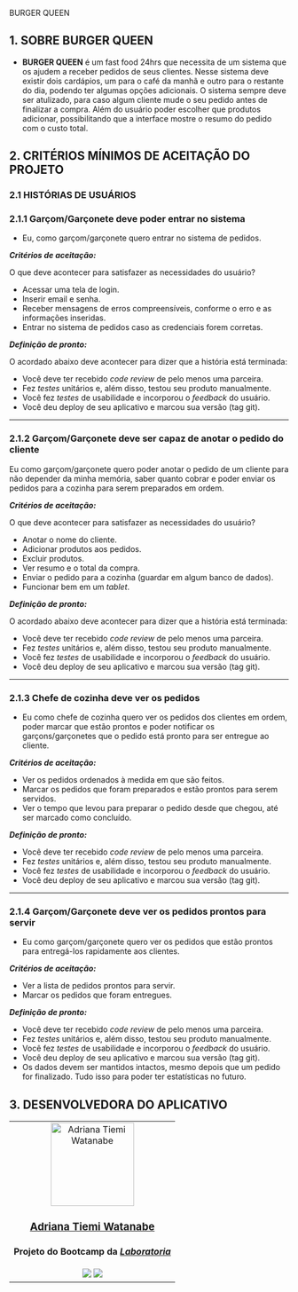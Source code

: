 
BURGER QUEEN


## 1. SOBRE BURGER QUEEN

  * **BURGER QUEEN** é um fast food 24hrs que necessita de um sistema que os ajudem a receber pedidos de seus clientes. Nesse sistema deve existir dois cardápios, um para o café da manhã e outro para o restante do dia, podendo ter algumas opções adicionais. O sistema sempre deve ser atulizado, para caso algum cliente mude o seu pedido antes de finalizar a compra. Além do usuário poder escolher que produtos adicionar, possibilitando que a interface mostre o resumo do pedido com o custo total.


## 2. CRITÉRIOS MÍNIMOS DE ACEITAÇÃO DO PROJETO

### 2.1 HISTÓRIAS DE USUÁRIOS

### 2.1.1 Garçom/Garçonete deve poder entrar no sistema

 * Eu, como garçom/garçonete quero entrar no sistema de pedidos.

_**Critérios de aceitação:**_

O que deve acontecer para satisfazer as necessidades do usuário?

* Acessar uma tela de login.
* Inserir email e senha.
* Receber mensagens de erros compreensíveis, conforme o erro e as informações inseridas.
* Entrar no sistema de pedidos caso as credenciais forem corretas.

_**Definição de pronto:**_

O acordado abaixo deve acontecer para dizer que a história está terminada:

* Você deve ter recebido _code review_ de pelo menos uma parceira.
* Fez _testes_ unitários e, além disso, testou seu produto manualmente.
* Você fez _testes_ de usabilidade e incorporou o _feedback_ do usuário.
* Você deu deploy de seu aplicativo e marcou sua versão (tag git).

***

### 2.1.2 Garçom/Garçonete deve ser capaz de anotar o pedido do cliente

Eu como garçom/garçonete quero poder anotar o pedido de um cliente para não depender da minha memória, saber quanto cobrar e poder enviar os pedidos para a
cozinha para serem preparados em ordem.

_**Critérios de aceitação:**_

O que deve acontecer para satisfazer as necessidades do usuário?

* Anotar o nome do cliente.
* Adicionar produtos aos pedidos.
* Excluir produtos.
* Ver resumo e o total da compra.
* Enviar o pedido para a cozinha (guardar em algum banco de dados).
* Funcionar bem em um _tablet_.

_**Definição de pronto:**_

O acordado abaixo deve acontecer para dizer que a história está terminada:

* Você deve ter recebido _code review_ de pelo menos uma parceira.
* Fez _testes_ unitários e, além disso, testou seu produto manualmente.
* Você fez _testes_ de usabilidade e incorporou o _feedback_ do usuário.
* Você deu deploy de seu aplicativo e marcou sua versão (tag git).

***

### 2.1.3 Chefe de cozinha deve ver os pedidos

 * Eu como chefe de cozinha quero ver os pedidos dos clientes em ordem, poder marcar que estão prontos e poder notificar os garçons/garçonetes que o pedido
está pronto para ser entregue ao cliente.

_**Critérios de aceitação:**_

* Ver os pedidos ordenados à medida em que são feitos.
* Marcar os pedidos que foram preparados e estão prontos para serem servidos.
* Ver o tempo que levou para preparar o pedido desde que chegou, até ser marcado como concluído.

_**Definição de pronto:**_

* Você deve ter recebido _code review_ de pelo menos uma parceira.
* Fez _testes_ unitários e, além disso, testou seu produto manualmente.
* Você fez _testes_ de usabilidade e incorporou o _feedback_ do usuário.
* Você deu deploy de seu aplicativo e marcou sua versão (tag git).

***

### 2.1.4 Garçom/Garçonete deve ver os pedidos prontos para servir

 * Eu como garçom/garçonete quero ver os pedidos que estão prontos para entregá-los rapidamente aos clientes.

_**Critérios de aceitação:**_

* Ver a lista de pedidos prontos para servir.
* Marcar os pedidos que foram entregues.

_**Definição de pronto:**_

* Você deve ter recebido _code review_ de pelo menos uma parceira.
* Fez _testes_ unitários e, além disso, testou seu produto manualmente.
* Você fez _testes_ de usabilidade e incorporou o _feedback_ do usuário.
* Você deu deploy de seu aplicativo e marcou sua versão (tag git).
* Os dados devem ser mantidos intactos, mesmo depois que um pedido for finalizado. Tudo isso para poder ter estatísticas no futuro.

## 3. DESENVOLVEDORA DO APLICATIVO

<table>
<td>
  <div align= "center">
    <img alt="Adriana Tiemi Watanabe" height="150" src="https://avatars.githubusercontent.com/u/97361694?v=4"> 
  </div>
  <h3 align="center"><a href="https://github.com/adrianatwatanabe">Adriana Tiemi Watanabe</a></h3>
  <h4 align="center">Projeto do Bootcamp da <em><a href="https://hub.laboratoria.la/br">Laboratoria</a></em></h4>
  <div align="center">
    <a href = "mailto:adriana.t.watanabe@gmail.com" target="_blank"><img src="https://img.shields.io/badge/Gmail-D14836?style=for-the-badge&logo=gmail&logoColor=white"></a>
    <a href="https://www.linkedin.com/in/adrianatwatanabe" target="_blank"><img src="https://img.shields.io/badge/-LinkedIn-%230077B5?style=for-the-badge&logo=linkedin&logoColor=white"></a>
  </div>
</td>
</table>
